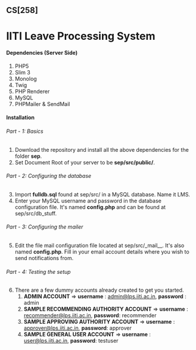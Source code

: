 ## CS[258]

# IITI Leave Processing System

#### Dependencies (Server Side)
1. PHP5
2. Slim 3
3. Monolog
4. Twig
5. PHP Renderer
6. MySQL
7. PHPMailer & SendMail

#### Installation

###### Part - 1: Basics
1. Download the repository and install all the above dependencies for the folder __sep__.
2. Set Document Root of your server to be __sep/src/public/__.

###### Part - 2: Configuring the database
3. Import __fulldb.sql__ found at sep/src/ in a MySQL database. Name it LMS.
4. Enter your MySQL username and password in the database configuration file. It's named __config.php__ and can be found at sep/src/db_stuff.

###### Part - 3: Configuring the mailer
5. Edit the file mail configuration file located at sep/src/\_mail\_\_. It's also named __config.php__. Fill in your email account details where you wish to send notifications from.

###### Part - 4: Testing the setup
6. There are a few dummy accounts already created to get you started. 
    1. __ADMIN ACCOUNT__ => __username__ : admin@lps.iiti.ac.in, __password__ : admin
    2. __SAMPLE RECOMMENDING AUTHORITY ACCOUNT__ => __username__ : recommender@lps.iiti.ac.in, __password__: recommender
    3. __SAMPLE APPROVING AUTHORITY ACCOUNT__ => __username__ : approver@lps.iiti.ac.in, __password__: approver
    4. __SAMPLE GENERAL USER ACCOUNT__ => __username__ : user@lps.iiti.ac.in, __password__: testuser
